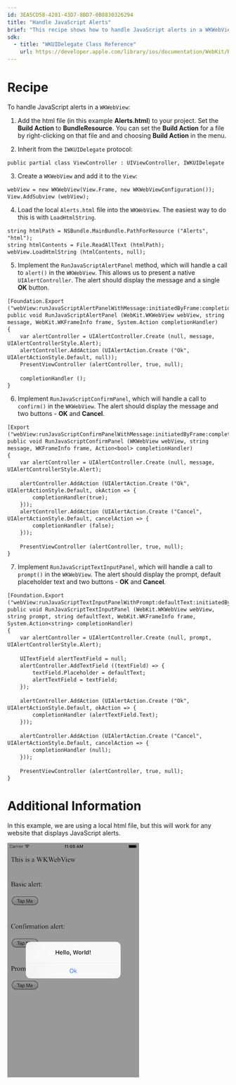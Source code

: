 ```yaml
---
id: 3EA5CD58-4281-43D7-8BD7-0B8830326294
title: "Handle JavaScript Alerts"
brief: "This recipe shows how to handle JavaScript alerts in a WKWebView by implementing WKUIDelegate."
sdk:
  - title: "WKUIDelegate Class Reference" 
    url: https://developer.apple.com/library/ios/documentation/WebKit/Reference/WKUIDelegate_Ref/
---
```



# Recipe

To handle JavaScript alerts in a <code>WKWebView</code>:

<ol><li>Add the html file (in this example <b>Alerts.html</b>) to your project. Set the <b>Build Action</b> to <b>BundleResource</b>. You can set the <b>Build Action</b> for a file by right-clicking on that file and and choosing <b>Build Action</b> in the menu.</li></ol>

<ol start=2><li>Inherit from the <code>IWKUIDelegate</code> protocol:</li></ol>

```
public partial class ViewController : UIViewController, IWKUIDelegate
```

<ol start=3><li>Create a <code>WKWebView</code> and add it to the <code>View</code>:</li></ol>

```
webView = new WKWebView(View.Frame, new WKWebViewConfiguration());
View.AddSubview (webView);
```

<ol start=4>
  <li>Load the local <code>Alerts.html</code> file into the <code>WKWebView</code>. The easiest way to do this is with <code>LoadHtmlString</code>.</li>
</ol>


```
string htmlPath = NSBundle.MainBundle.PathForResource ("Alerts", "html");
string htmlContents = File.ReadAllText (htmlPath);
webView.LoadHtmlString (htmlContents, null);
```

<ol start=5>
<li>
Implement the <code>RunJavaScriptAlertPanel</code> method, which will handle a call to <code>alert()</code> in the <code>WKWebView</code>. This allows us to present a native <code>UIAlertController</code>. The alert should display the message and a single <b>OK</b> button.
</li>
</ol>

```		
[Foundation.Export ("webView:runJavaScriptAlertPanelWithMessage:initiatedByFrame:completionHandler:")]
public void RunJavaScriptAlertPanel (WebKit.WKWebView webView, string message, WebKit.WKFrameInfo frame, System.Action completionHandler)
{
	var alertController = UIAlertController.Create (null, message, UIAlertControllerStyle.Alert);
	alertController.AddAction (UIAlertAction.Create ("Ok", UIAlertActionStyle.Default, null));
	PresentViewController (alertController, true, null);

	completionHandler ();
}
```

<ol start=6>
<li>
Implement <code>RunJavaScriptConfirmPanel</code>, which will handle a call to <code>confirm()</code> in the <code>WKWebView</code>. The alert should display the message and two buttons - <b>OK</b> and <b>Cancel</b>.
</li>
</ol>

```
[Export ("webView:runJavaScriptConfirmPanelWithMessage:initiatedByFrame:completionHandler:")]
public void RunJavaScriptConfirmPanel (WKWebView webView, string message, WKFrameInfo frame, Action<bool> completionHandler)
{
	var alertController = UIAlertController.Create (null, message, UIAlertControllerStyle.Alert);

	alertController.AddAction (UIAlertAction.Create ("Ok", UIAlertActionStyle.Default, okAction => {
		completionHandler(true);
	}));
	alertController.AddAction (UIAlertAction.Create ("Cancel", UIAlertActionStyle.Default, cancelAction => {
		completionHandler (false);
	}));

	PresentViewController (alertController, true, null);
}
```

<ol start=7>
<li>
Implement <code>RunJavaScriptTextInputPanel</code>, which will handle a call to <code>prompt()</code> in the <code>WKWebView</code>. The alert should display the prompt, default placeholder text and two buttons - <b>OK</b> and <b>Cancel</b>.
</li>
</ol>

```
[Foundation.Export ("webView:runJavaScriptTextInputPanelWithPrompt:defaultText:initiatedByFrame:completionHandler:")]
public void RunJavaScriptTextInputPanel (WebKit.WKWebView webView, string prompt, string defaultText, WebKit.WKFrameInfo frame, System.Action<string> completionHandler)
{
	var alertController = UIAlertController.Create (null, prompt, UIAlertControllerStyle.Alert);

	UITextField alertTextField = null;
	alertController.AddTextField ((textField) => {
		textField.Placeholder = defaultText;
		alertTextField = textField;
	});

	alertController.AddAction (UIAlertAction.Create ("Ok", UIAlertActionStyle.Default, okAction => {
		completionHandler (alertTextField.Text);
	}));

	alertController.AddAction (UIAlertAction.Create ("Cancel", UIAlertActionStyle.Default, cancelAction => {
		completionHandler (null);
	}));

	PresentViewController (alertController, true, null);
}
```

# Additional Information

In this example, we are using a local html file, but this will work for any website that displays JavaScript alerts.

[ ![](Images/basic_alert.png)](Images/basic_alert.png)
